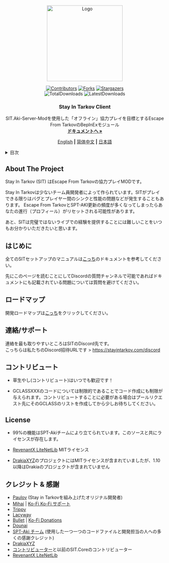 <a name="readme-top"></a>

<!-- PROJECT LOGO -->
<br />
<div align="center">
  <a href="https://github.com/stayintarkov/StayInTarkov.Client">
    <img src="Assets/sit-logo-5.png" alt="Logo" height="240">
  </a>

  [![Contributors][contributors-shield]][contributors-url]
  [![Forks][forks-shield]][forks-url]
  [![Stargazers][stars-shield]][stars-url]
  <br/>
  ![TotalDownloads][downloads-total-shield]
  ![LatestDownloads][downloads-latest-shield]


<h3 align="center">Stay In Tarkov Client</h3>

  <p align="center">
    SIT.Aki-Server-Modを使用した「オフライン」協力プレイを目標とするEscape From TarkovのBepInExモジュール
    <br />
    <a href="https://stayintarkov.com/docs"><strong>ドキュメントへ »</strong></a>
  </p>

  [English](README.md) **|** [简体中文](README_CN.md) **|** [日本語](README_JA.md)
</div>



<!-- TABLE OF CONTENTS -->
<details>
  <summary>目次</summary>
  <ol>
    <li>
      <a href="#about-the-project">このプロジェクトについて</a>
    </li>
    <li>
      <a href="#getting-started">はじめに</a>
    </li>
    <li><a href="#contact">連絡先</a></li>
    <li><a href="#roadmap">ロードマップ</a></li>
    <li><a href="#contributing">コントリビュート</a></li>
    <li><a href="#acknowledgments">クレジット</a></li>
    <li><a href="#license">ライセンス</a></li>
  </ol>
</details>



<!-- ABOUT THE PROJECT -->
## About The Project

Stay In Tarkov (SIT) はEscape From Tarkovの協力プレイMODです。

Stay In Tarkovは少ないチーム員開発者によって作られています。SITがプレイできる限りはバグとプレイヤー間のシンクと性能の問題などが発生することもあります。 Escape From TarkovとSPT-AKI更新の頻度が多くなってしまったらあなたの進行（プロフィール）がリセットされる可能性があります。

あと、SITは完璧ではないライブでの経験を提供することには難しいことをいつもお分かりいただきたいと思います。


<!-- GETTING STARTED -->
## はじめに

全てのSITセットアップのマニュアルは[こっち](https://stayintarkov.com/docs)のドキュメントを参考してください。

先にこのページを読むことにしてDiscordの質問チャンネルで可能であればドキュメントにも記載されている問題については質問を避けてください。

<!-- ROADMAP -->
## ロードマップ
開発ロードマップは[こっち](https://docs.stayintarkov.com/en/plans.html)をクリックしてください。

<!-- CONTACT -->
## 連絡/サポート

連絡を最も取りやすいところはSITのDiscord先です。\
こっちらは私たちのDiscord招待URLです > https://stayintarkov.com/discord


<!-- CONTRIBUTING -->
## コントリビュート

* 草生やし(コントリビュート)はいつでも歓迎です！

* GCLASSXXXのコードについては制限的であることでコード作成にも制限が与えられます。コントリビュートすることに必要がある場合はプールリクエスト先にそのGCLASSのリストを作成してから少しお待ちしてください。


<!-- LICENSE -->
## License

* 99%の機能はSPT-Akiチームにより立てられています。このソースと共にライセンスが存在します。

* [RevenantX LiteNetLib](https://github.com/RevenantX/LiteNetLib) MITライセンス

* [DrakiaXYZ](https://github.com/DrakiaXYZ/)のプロジェクトにはMITライセンスが含まれていましたが、1.10以降はDrakiaのプロジェクトが含まれていません



<!-- ACKNOWLEDGMENTS -->
## クレジット & 感謝

* [Paulov](https://github.com/paulov-t) (Stay in Tarkovを組み上げたオリジナル開発者)
* [Mihai](https://github.com/mihaicm93) | [Ko-Fi Ko-Fi サポート](https://ko-fi.com/mmihai)
* [Trippy](https://github.com/trippyone)
* [Lacyway](https://github.com/lacyway)
* [Bullet](https://github.com/devbence) | [Ko-Fi Donations](https://ko-fi.com/bullet4prz)
* [Dounai](https://github.com/dounai2333)
* [SPT-Aki チーム](https://www.sp-tarkov.com/) (使用した一つ一つのコードファイルと開発担当の人への多くの感謝クレジット)
* [DrakiaXYZ](https://github.com/DrakiaXYZ/)
* [コントリビューター](https://github.com/stayintarkov/StayInTarkov.Client/graphs/contributors)と以前のSIT.Coreのコントリビューター
* [RevenantX LiteNetLib](https://github.com/RevenantX/LiteNetLib)



<!-- MARKDOWN LINKS & IMAGES -->
[contributors-shield]: https://img.shields.io/github/contributors/stayintarkov/StayInTarkov.Client.svg?style=for-the-badge

[contributors-url]: https://github.com/stayintarkov/StayInTarkov.Client/graphs/contributors

[forks-shield]: https://img.shields.io/github/forks/stayintarkov/StayInTarkov.Client.svg?style=for-the-badge&color=%234c1

[forks-url]: https://github.com/stayintarkov/StayInTarkov.Client/network/members

[stars-shield]: https://img.shields.io/github/stars/stayintarkov/StayInTarkov.Client?style=for-the-badge&color=%234c1

[stars-url]: https://github.com/stayintarkov/StayInTarkov.Client/stargazers

[downloads-total-shield]: https://img.shields.io/github/downloads/stayintarkov/StayInTarkov.Client/total?style=for-the-badge

[downloads-latest-shield]: https://img.shields.io/github/downloads/stayintarkov/StayInTarkov.Client/latest/total?style=for-the-badge
